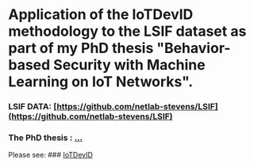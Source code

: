 # Application of the IoTDevID methodology to the LSIF dataset as part of my PhD thesis "Behavior-based Security with Machine Learning on IoT Networks". 



### LSIF DATA: [https://github.com/netlab-stevens/LSIF](https://github.com/netlab-stevens/LSIF)
### The PhD thesis  : [...](...)


Please see:  ### [IoTDevID](https://github.com/kahramankostas/IoTDevIDv2/)
